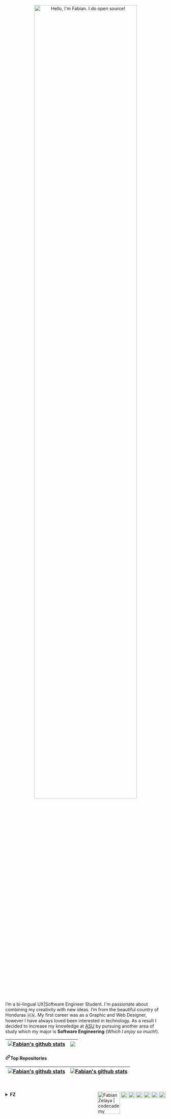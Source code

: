 <article class="markdown-body entry-content container-lg f5" itemprop="text"><p align="center" dir="auto"><a href="https://fabianzelaya.myportfolio.com" rel="nofollow"><img width="80%" alt="Hello, I'm Fabian. I do open source!" src="https://ucarecdn.com/6084e462-6626-4b76-a5db-baaa85980279/Hi_mac.png" style="max-width: 100%;"></a></p>

I’m a bi-lingual UX|Software Engineer Student. I'm passionate about combining my creativity with new ideas. I’m from the beautiful country of Honduras :honduras:. My first career was as a Graphic and Web Designer, however I have always loved been interested in technology. As a result I decided to increase my knowledge at [ASU](https://engineering.asu.edu/) by pursuing another area of study which my major is **Software Engineering** (_Which I enjoy so much!_).


<table>
<thead>
<tr>
<th><a href="https://github.com/fabianzelaya/github-readme-stats"><img align="center" src="https://github-readme-stats.vercel.app/api?username=fabianzelaya&amp;show_icons=true&amp;theme=dark#gh-dark-mode-only&amp;include_all_commits=true&amp;theme=buefy&amp;hide_border=true" alt="Fabian's github stats" data-canonical-src="https://github-readme-stats.vercel.app/api?username=fabianzelaya&amp;show_icons=true&amp;theme=dark#gh-dark-mode-only&amp;include_all_commits=true&amp;theme=buefy&amp;hide_border=true" style="max-width: 100%;"></a></th>

<th><a href="https://github.com/fabianzelaya/github-readme-stats"><img align="center" src="https://github-readme-stats.vercel.app/api/top-langs/?username=fabianzelaya&amp;layout=compact&amp;theme=dark#gh-dark-mode-only" data-canonical-src="https://github-readme-stats.vercel.app/api/pin/?username=fabianzelaya&amp;repo=HelloWorld-FZ&amp;theme=dark#gh-dark-mode-only&amp;hide_border=true" style="max-width: 100%;"></a></th>
</tr>
</thead>
</table>

<h4 dir="auto"><a id="user-content-top-repositories" class="anchor" aria-hidden="true" href="#top-repositories"><svg class="octicon octicon-link" viewBox="0 0 16 16" version="1.1" width="16" height="16" aria-hidden="true"><path fill-rule="evenodd" d="M7.775 3.275a.75.75 0 001.06 1.06l1.25-1.25a2 2 0 112.83 2.83l-2.5 2.5a2 2 0 01-2.83 0 .75.75 0 00-1.06 1.06 3.5 3.5 0 004.95 0l2.5-2.5a3.5 3.5 0 00-4.95-4.95l-1.25 1.25zm-4.69 9.64a2 2 0 010-2.83l2.5-2.5a2 2 0 012.83 0 .75.75 0 001.06-1.06 3.5 3.5 0 00-4.95 0l-2.5 2.5a3.5 3.5 0 004.95 4.95l1.25-1.25a.75.75 0 00-1.06-1.06l-1.25 1.25a2 2 0 01-2.83 0z"></path></svg></a>Top Repositories</h4>

<table>
<thead>
<tr>
<th><a href="https://github.com/fabianzelaya/HelloWorld-FZ"><img align="center" src="https://github-readme-stats.vercel.app/api/pin/?username=fabianzelaya&amp;repo=HelloWorld-FZ&amp;theme=dark#gh-dark-mode-only&amp;include_all_commits=true&amp;theme=buefy&amp;hide_border=true" alt="Fabian's github stats" data-canonical-src="https://github-readme-stats.vercel.app/api?username=fabianzelaya&amp;show_icons=true&amp;theme=dark#gh-dark-mode-only&amp;include_all_commits=true&amp;theme=buefy&amp;hide_border=true" style="max-width: 100%;"></a></th>

<th><a href="https://github.com/fabianzelaya/webdesign-FZ"><img align="center" src="https://github-readme-stats.vercel.app/api/pin/?username=fabianzelaya&amp;repo=webdesign-FZ&amp;theme=dark#gh-dark-mode-only&amp;include_all_commits=true&amp;theme=buefy&amp;hide_border=true" alt="Fabian's github stats" data-canonical-src="https://github-readme-stats.vercel.app/api/pin/?username=fabianzelaya&amp;repo=webdesign-FZ&amp;theme=dark#gh-dark-mode-only&amp;include_all_commits=true&amp;theme=buefy&amp;hide_border=true" style="max-width: 100%;"></a></th>
</tr>
</thead>
</table>
<!--
[![Readme Card](https://github-readme-stats.vercel.app/api/pin/?username=fabianzelaya&repo=HelloWorld-FZ&theme=dark#gh-dark-mode-only)](https://github.com/fabianzelaya/HelloWorld-FZ)-->

<!--
[![Readme Card](https://github-readme-stats.vercel.app/api/pin/?username=fabianzelaya&repo=webdesign-FZ&theme=dark#gh-dark-mode-only)](https://github.com/fabianzelaya/webdesign-FZ)-->

<br>
<br>
<a href="https://twitter.com/fabianzelayahn" rel="nofollow">
  <img align="right" alt="Fabian Zelaya | Twitter" width="21px" src="https://ucarecdn.com/81798c30-ee03-47a8-8cdc-d4a1187a698c/twitter.svg" style="max-width: 100%;">
</a>

<a href="https://www.linkedin.com/in/fabianzelaya/" rel="nofollow">
  <img align="right" alt="Fabian Zelaya | LinkedIn" width="21px" src="https://ucarecdn.com/51dfc8c0-c586-452c-b34f-e77b1ce03007/LinkedIn_logo.png" style="max-width: 100%;">
</a>

<a href="https://www.tiktok.com/@fabian.zelayahn" rel="nofollow">
  <img align="right" alt="Fabian Zelaya | TikTok" width="21px" src="https://ucarecdn.com/0c3afb9a-3686-455b-b751-3c19a783ea19/tiktoklogo.svg" style="max-width: 100%;">
</a>

<a href="https://www.instagram.com/fabianzelayahn/" rel="nofollow">
  <img align="right" alt="Fabian Zelaya | Instagram" width="21px" src="https://ucarecdn.com/30cb85c5-ceca-47d0-aa88-aec030b6661e/Instagram_logo.svg" style="max-width: 100%;">
</a>

<a href="https://www.twitch.tv/fabianzelaya" rel="nofollow">
  <img align="right" alt="Fabian Zelaya | Twitch" width="21px" src="https://ucarecdn.com/6bf1612c-089c-4199-856b-2ea31b1de6a2/Twitch_Glitch_Logo_Purple.svg" style="max-width: 100%;">
</a>

<a href="https://www.sololearn.com/Profile/23158644/?ref=app" rel="nofollow">
  <img align="right" alt="Fabian Zelaya | Sololearn" width="21px" src="https://ucarecdn.com/272a1a1f-79d2-4eb2-8518-8f3efb22d85b/sololearn.png" style="max-width: 100%;">
</a>

<a href="https://www.codecademy.com/profiles/fabianzelayahn" rel="nofollow">
  <img align="right" alt="Fabian Zelaya | codecademy" width="70x" src="https://ucarecdn.com/4707669f-6c50-49c8-bbee-4329eb9e69f4/Codecademy.svg" style="max-width: 100%;">
</a>


<!--
**fabianzelaya/fabianzelaya** is a ✨ _special_ ✨ repository because its `README.md` (this file) appears on your GitHub profile.

Here are some ideas to get you started:

- 🔭 I’m currently working on ...
- 🌱 I’m currently learning ...
- 👯 I’m looking to collaborate on ...
- 🤔 I’m looking for help with ...
- 💬 Ask me about ...
- 📫 How to reach me: ...
- 😄 Pronouns: ...
- ⚡ Fun fact: ...

[![Fabian's GitHub stats](https://github-readme-stats.vercel.app/api?username=fabianzelaya&show_icons=true&theme=dark#gh-dark-mode-only)](https://github.com/fabianzelaya/github-readme-stats)

[![Top Langs](https://github-readme-stats.vercel.app/api/top-langs/?username=fabianzelaya&layout=compact&theme=dark#gh-dark-mode-only)](https://github.com/fabianzelaya/github-readme-stats)
-->

<details>
    <summary><b>FZ</b></summary>
</details>